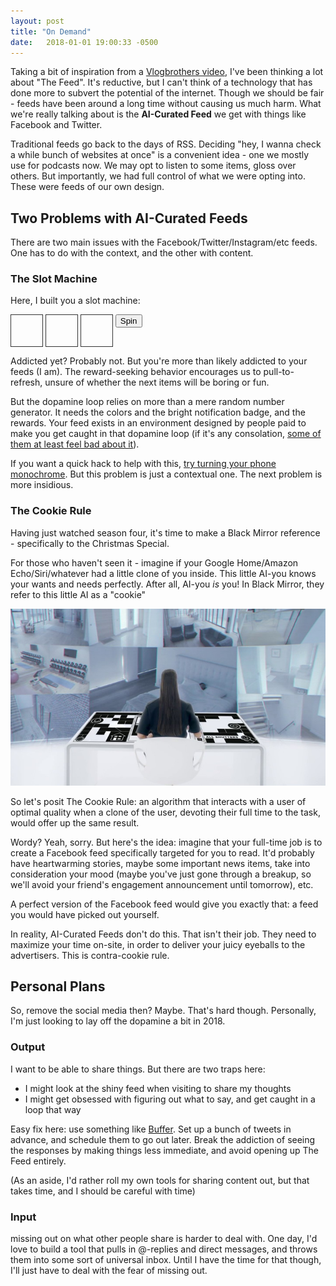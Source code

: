 ```yaml
---
layout: post
title: "On Demand"
date:   2018-01-01 19:00:33 -0500
---
```


Taking a bit of inspiration from a [Vlogbrothers video](https://www.youtube.com/watch?v=6olqsC9NVA8), I've been thinking a lot about "The Feed". It's reductive, but I can't think of a technology that has done more to subvert the potential of the internet. Though we should be fair - feeds have been around a long time without causing us much harm. What we're really talking about is the **AI-Curated Feed** we get with things like Facebook and Twitter.

Traditional feeds go back to the days of RSS. Deciding "hey, I wanna check a while bunch of websites at once" is a convenient idea - one we mostly use for podcasts now. We may opt to listen to some items, gloss over others. But importantly, we had full control of what we were opting into. These were feeds of our own design.

## Two Problems with AI-Curated Feeds

There are two main issues with the Facebook/Twitter/Instagram/etc feeds. One has to do with the context, and the other with content.

### The Slot Machine

Here, I built you a slot machine:

<style>
.slot-num {
  width: 50px;
  height: 50px;
  display: inline-block;
  border: 1px solid #333;
  vertical-align: top;
  font-size: 32px;
  line-height: 50px;
  text-align: center;
}
</style>
<script>
function spin() {
  var slot1 = document.getElementById('slot1');
  var slot2 = document.getElementById('slot2');
  var slot3 = document.getElementById('slot3');
  var spinner1 = setInterval(function() { slot1.innerText = Math.floor(Math.random() * 10); }, 50);
  var spinner2 = setInterval(function() { slot2.innerText = Math.floor(Math.random() * 10); }, 50);
  var spinner3 = setInterval(function() { slot3.innerText = Math.floor(Math.random() * 10); }, 50);
  setTimeout(function() { clearInterval(spinner1); }, 1000);
  setTimeout(function() { clearInterval(spinner2); }, 2000);
  setTimeout(function() { clearInterval(spinner3); }, 3000);
}
</script>
<span id="slot1" class="slot-num"></span>
<span id="slot2" class="slot-num"></span>
<span id="slot3" class="slot-num"></span>
<button style="vertical-align: top" onClick="spin()">Spin</button>

Addicted yet? Probably not. But you're more than likely addicted to your feeds (I am). The reward-seeking behavior encourages us to pull-to-refresh, unsure of whether the next items will be boring or fun.

But the dopamine loop relies on more than a mere random number generator. It needs the colors and the bright notification badge, and the rewards. Your feed exists in an environment designed by people paid to make you get caught in that dopamine loop (if it's any consolation, [some of them at least feel bad about it](https://www.vanityfair.com/news/2017/10/early-facebook-employees-regret-the-monster-they-created)).

If you want a quick hack to help with this, [try turning your phone monochrome](https://lifehacker.com/change-your-screen-to-grayscale-to-combat-phone-addicti-1795821843). But this problem is just a contextual one. The next problem is more insidious.

### The Cookie Rule

Having just watched season four, it's time to make a Black Mirror reference - specifically to the Christmas Special.

For those who haven't seen it - imagine if your Google Home/Amazon Echo/Siri/whatever had a little clone of you inside. This little AI-you knows your wants and needs perfectly. After all, AI-you *is* you! In Black Mirror, they refer to this little AI as a "cookie"

![Black Mirror Cookie](/images/black-mirror-cookie.jpg)

So let's posit The Cookie Rule: an algorithm that interacts with a user of optimal quality when a clone of the user, devoting their full time to the task, would offer up the same result.

Wordy? Yeah, sorry. But here's the idea: imagine that your full-time job is to create a Facebook feed specifically targeted for you to read. It'd probably have heartwarming stories, maybe some important news items, take into consideration your mood (maybe you've just gone through a breakup, so we'll avoid your friend's engagement announcement until tomorrow), etc.

A perfect version of the Facebook feed would give you exactly that: a feed you would have picked out yourself.

In reality, AI-Curated Feeds don't do this. That isn't their job. They need to maximize your time on-site, in order to deliver your juicy eyeballs to the advertisers. This is contra-cookie rule.

## Personal Plans

So, remove the social media then? Maybe. That's hard though. Personally, I'm just looking to lay off the dopamine a bit in 2018.

### Output

I want to be able to share things. But there are two traps here:
- I might look at the shiny feed when visiting to share my thoughts
- I might get obsessed with figuring out what to say, and get caught in a loop that way

Easy fix here: use something like [Buffer](https://buffer.com/). Set up a bunch of tweets in advance, and schedule them to go out later. Break the addiction of seeing the responses by making things less immediate, and avoid opening up The Feed entirely.

(As an aside, I'd rather roll my own tools for sharing content out, but that takes time, and I should be careful with time)

### Input

missing out on what other people share is harder to deal with. One day, I'd love to build a tool that pulls in @-replies and direct messages, and throws them into some sort of universal inbox. Until I have the time for that though, I'll just have to deal with the fear of missing out.
